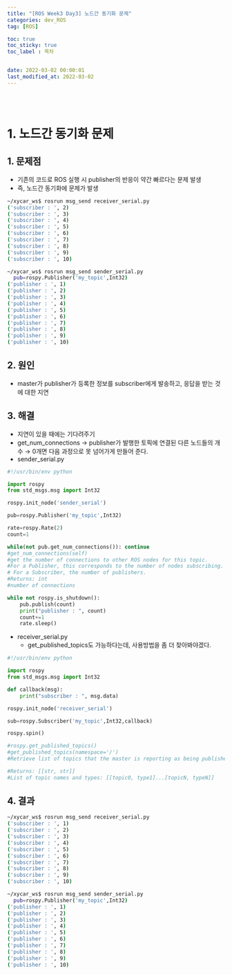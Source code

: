 ```yaml
---
title: "[ROS Week3 Day3] 노드간 동기화 문제"
categories: dev_ROS
tag: [ROS]

toc: true
toc_sticky: true
toc_label : 목차


date: 2022-03-02 00:00:01
last_modified_at: 2022-03-02
---
```

<br>
<br>

# 1. 노드간 동기화 문제
## 1. 문제점
* 기존의 코드로 ROS 실행 시 publisher의 반응이 약간 빠르다는 문제 발생
* 즉, 노드간 동기화에 문제가 발생

```bash
~/xycar_ws$ rosrun msg_send receiver_serial.py 
('subscriber : ', 2)
('subscriber : ', 3)
('subscriber : ', 4)
('subscriber : ', 5)
('subscriber : ', 6)
('subscriber : ', 7)
('subscriber : ', 8)
('subscriber : ', 9)
('subscriber : ', 10)
```

```bash
~/xycar_ws$ rosrun msg_send sender_serial.py 
  pub=rospy.Publisher('my_topic',Int32)
('publisher : ', 1)
('publisher : ', 2)
('publisher : ', 3)
('publisher : ', 4)
('publisher : ', 5)
('publisher : ', 6)
('publisher : ', 7)
('publisher : ', 8)
('publisher : ', 9)
('publisher : ', 10)
```

## 2. 원인
* master가 publisher가 등록한 정보를 subscriber에게 발송하고, 응답을 받는 것에 대한 지연

## 3. 해결
* 지연이 있을 때에는 기다려주기
* get_num_connections → publisher가 발행한 토픽에 연결된 다른 노드들의 개수 → 0개면 다음 과정으로 못 넘어가게 만들어 준다.
* sender_serial.py

```python
#!/usr/bin/env python

import rospy
from std_msgs.msg import Int32

rospy.init_node('sender_serial')

pub=rospy.Publisher('my_topic',Int32)

rate=rospy.Rate(2)
count=1

while(not pub.get_num_connections()): continue
#get_num_connections(self)
#get the number of connections to other ROS nodes for this topic. 
#For a Publisher, this corresponds to the number of nodes subscribing. 
# For a Subscriber, the number of publishers.
#Returns: int
#number of connections

while not rospy.is_shutdown():
    pub.publish(count)
    print("publisher : ", count)
    count+=1
    rate.sleep()
```

* receiver_serial.py
    - get_published_topics도 가능하다는데, 사용방법을 좀 더 찾아봐야겠다.

```python
#!/usr/bin/env python

import rospy
from std_msgs.msg import Int32

def callback(msg):
    print("subscriber : ", msg.data)

rospy.init_node('receiver_serial')

sub=rospy.Subscriber('my_topic',Int32,callback)

rospy.spin()

#rospy.get_published_topics()
#get_published_topics(namespace='/')
#Retrieve list of topics that the master is reporting as being published.

#Returns: [[str, str]]
#List of topic names and types: [[topic0, type1]...[topicN, typeN]]
```

## 4. 결과
```bash
~/xycar_ws$ rosrun msg_send receiver_serial.py 
('subscriber : ', 1)
('subscriber : ', 2)
('subscriber : ', 3)
('subscriber : ', 4)
('subscriber : ', 5)
('subscriber : ', 6)
('subscriber : ', 7)
('subscriber : ', 8)
('subscriber : ', 9)
('subscriber : ', 10)
```

```bash
~/xycar_ws$ rosrun msg_send sender_serial.py 
  pub=rospy.Publisher('my_topic',Int32)
('publisher : ', 1)
('publisher : ', 2)
('publisher : ', 3)
('publisher : ', 4)
('publisher : ', 5)
('publisher : ', 6)
('publisher : ', 7)
('publisher : ', 8)
('publisher : ', 9)
('publisher : ', 10)
```